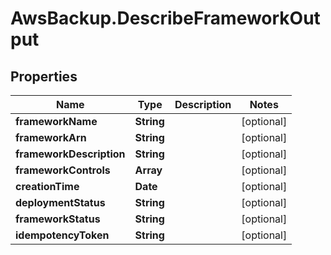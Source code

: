 # AwsBackup.DescribeFrameworkOutput

## Properties

Name | Type | Description | Notes
------------ | ------------- | ------------- | -------------
**frameworkName** | **String** |  | [optional] 
**frameworkArn** | **String** |  | [optional] 
**frameworkDescription** | **String** |  | [optional] 
**frameworkControls** | **Array** |  | [optional] 
**creationTime** | **Date** |  | [optional] 
**deploymentStatus** | **String** |  | [optional] 
**frameworkStatus** | **String** |  | [optional] 
**idempotencyToken** | **String** |  | [optional] 


